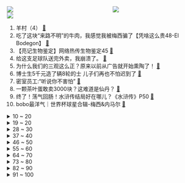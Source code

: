 <div >
	<a style="float:left;width:55%;" href = "https://github.com/anuraghazra/github-readme-stats">
	 <img src = "https://github-readme-stats.vercel.app/api?username=iuuuuuaena&theme=buefy&show_icons=true"/>
	</a>
	<a  style="float:right;width:45%" href = "https://github.com/anuraghazra/github-readme-stats">
	 <img  src="https://github-readme-stats.vercel.app/api/top-langs/?username=anuraghazra&layout=compact"/>
	</a>
	</div>

[![](https://img.shields.io/badge/jxd-@jxdgogogo.xyz-yellowgreen.svg)](https://www.jxdgogogo.xyz)<br>
1. 羊村（4） [:link:](//www.bilibili.com/video/BV1NG4y1J7wL) <br>
2. 吃了这块“来路不明”的牛肉，我感觉我被梅西骗了【凭啥这么贵48-El Bodegon】 [:link:](//www.bilibili.com/video/BV1F44y1Z71q) <br>
3. 【亮记生物鉴定】网络热传生物鉴定45 [:link:](//www.bilibili.com/video/BV1yV4y1A79U) <br>
4. 给这支足球队送完外卖，我崩溃了。 [:link:](//www.bilibili.com/video/BV1JV4y1A7NZ) <br>
5. 为什么我们的三观这么正？原来以前从广告就开始熏陶了！ [:link:](//www.bilibili.com/video/BV1pA41197Ja) <br>
6. 博士生5千元造了辆8轮的士 儿子们再也不怕迟到了 [:link:](//www.bilibili.com/video/BV1W14y1N7Jh) <br>
7. 密室员工:“听说你不害怕” [:link:](//www.bilibili.com/video/BV1ne4y1M7Yh) <br>
8. 一颗茶叶蛋敢卖3000块？这难道是仙丹？ [:link:](//www.bilibili.com/video/BV1rv4y1Q7mW) <br>
9. 终了！荡气回肠！水浒传结局好在哪儿？《水浒传》P50 [:link:](//www.bilibili.com/video/BV1e24y1D7qt) <br>
10. bobo最洋气｜世界杯球星合辑-梅西&内马尔 [:link:](//www.bilibili.com/video/BV13K411z7gb) <br>
<details>
<summary>10 ~ 20</summary>

11. 爆炸了！这期真的爆炸了！！！ [:link:](//www.bilibili.com/video/BV1gG4y1g7f7) <br>
12. 情感问题大pk，太震撼了！！（究极烧脑） [:link:](//www.bilibili.com/video/BV1qG411P7oK) <br>
13. 是不是社恐当了老师也会变成社牛？ [:link:](//www.bilibili.com/video/BV1mM411U7C3) <br>
14. 小智走了....我看不懂也绷不住了... [:link:](//www.bilibili.com/video/BV1B8411p7Bi) <br>
15. b 站 热 度 年 度 总 结 ☆【禁止套娃2022】 [:link:](//www.bilibili.com/video/BV1BD4y187x6) <br>
16. 《原神》剧情PV-「秋津羽戏」 [:link:](//www.bilibili.com/video/BV1tG411P79B) <br>
17. 世界杯决赛门票贵到离谱？现场见证梅西封神，什么体验？ [:link:](//www.bilibili.com/video/BV17e411A7DH) <br>
18. 硬核演唱！《骑在银龙的背上》“来！起飞吧” [:link:](//www.bilibili.com/video/BV1514y1N7jP) <br>
19. 钢化膜口感的脆皮炸鸡腿 你吃过没！ [:link:](//www.bilibili.com/video/BV1JA411R7vg) <br>
</details>
<details>
<summary>19 ~ 20</summary>

20. 如果早知道做鬼畜也会被… [:link:](//www.bilibili.com/video/BV1m24y1D7GY) <br>
21. 在欧洲农村吃席，猪血肠炖酸菜堪比东北杀猪菜，村民邀我现场尬舞 [:link:](//www.bilibili.com/video/BV188411p7HM) <br>
22. 人生如戏，戏如人生！ [:link:](//www.bilibili.com/video/BV1tv4y197P5) <br>
23. 杭州港式自助餐，仨战士虾饺狂炫十几笼！ [:link:](//www.bilibili.com/video/BV1F8411p7rP) <br>
24. 小傲秘制小蒸菜!不油不腻真不赖! [:link:](//www.bilibili.com/video/BV1D8411p7QX) <br>
25. 用泽野弘之打开《只因你太美》，燃到发烧！【钢琴】 [:link:](//www.bilibili.com/video/BV1QA41197Fk) <br>
26. 整蛊！假装给女友买东西时出车祸骨折？再不小心尿在轮椅上…她会心疼吗？ [:link:](//www.bilibili.com/video/BV18K411z7EQ) <br>
27. 短短10分钟，我的女神抓马了一生！ [:link:](//www.bilibili.com/video/BV1jK411r7xo) <br>
28. KFC新品“意面厚牛堡”，这也太厚了吧！！？ [:link:](//www.bilibili.com/video/BV1N14y1K7B3) <br>
</details>
<details>
<summary>28 ~ 30</summary>

29. 【原神手书】流浪者「释 迦 殿 下」 [:link:](//www.bilibili.com/video/BV1De411w7oh) <br>
30. 对不起，我是变态杀手...... [:link:](//www.bilibili.com/video/BV1cg411J7vq) <br>
31. NewJeans新曲Ditto MV公开 [:link:](//www.bilibili.com/video/BV1he4y1K7nu) <br>
32. 房车自驾遇树林着火！火势越来越大赶紧报警了【VanLIfe】 [:link:](//www.bilibili.com/video/BV1NR4y1k71a) <br>
33. 【Faye詹雯婷 x 张远】飞鸟唱《青鸟》 [:link:](//www.bilibili.com/video/BV1Y44y1Z7Xd) <br>
34. 自制钓鱼佬智能快乐竿 [:link:](//www.bilibili.com/video/BV1Mg411J7kp) <br>
35. 新冠第六天！我想开了... [:link:](//www.bilibili.com/video/BV1z24y1D7rS) <br>
36. 【战双帕弥什】新版本「凛桎鸣渊」PV公开 | 霜雪掩迹，囚锁缚影 [:link:](//www.bilibili.com/video/BV1f8411H77k) <br>
37. Tvb戏骨整顿内娱，小生小花吓到结巴！爆笑解说《无限超越班》1 [:link:](//www.bilibili.com/video/BV1XG4y1E7PU) <br>
</details>
<details>
<summary>37 ~ 40</summary>

38. 惊了！杰瑞鼠竟然有这么惨！杰瑞挨打大赏！ [:link:](//www.bilibili.com/video/BV1Fe411c7fn) <br>
39. 我把MC下界的生物全收容了！ [:link:](//www.bilibili.com/video/BV1xe411w74A) <br>
40. 让所有添加剂消失，会发生什么变化？ [:link:](//www.bilibili.com/video/BV1vR4y1k7GT) <br>
41. 我烧起来了（物理） [:link:](//www.bilibili.com/video/BV1Kg411J7UC) <br>
42. 对话卡梅隆，《阿凡达2》担得起“救市之作”的名号吗？ [:link:](//www.bilibili.com/video/BV1q24y1D7RE) <br>
43. 我们为了致敬《三体》，制作了一个全景视频 [:link:](//www.bilibili.com/video/BV1x14y1N7yq) <br>
44. 球王！球王！阿根廷世界杯夺冠！梅西圆梦大结局！ [:link:](//www.bilibili.com/video/BV1MV4y1c7Fq) <br>
45. 被裁员+阳，一个人在出租屋崩溃了…… [:link:](//www.bilibili.com/video/BV16V4y1A71c) <br>
46. 世界上最赚钱的公司，其实不是你想的那几家 [:link:](//www.bilibili.com/video/BV1MM411S7uK) <br>
</details>
<details>
<summary>46 ~ 50</summary>

47. 学会了这套布洛芬操，再也不怕新冠了 [:link:](//www.bilibili.com/video/BV1f14y1N7F5) <br>
48. 艾  尔  登  神  王#7 [:link:](//www.bilibili.com/video/BV1v14y1A7wW) <br>
49. 你遇到的是哪一种老师呢...... [:link:](//www.bilibili.com/video/BV1tK411z7kW) <br>
50. 开着凯迪拉克让老人直播卖惨？up主暗访幕后团队！【上集】 [:link:](//www.bilibili.com/video/BV1Je4y1K7cr) <br>
51. 深圳.言盐西餐厅  厨子探店¥475？ [:link:](//www.bilibili.com/video/BV1HA41197Gy) <br>
52. up主重置僵尸危机3?!不但成了开放世界还... [:link:](//www.bilibili.com/video/BV1JG411P7wN) <br>
53. 当我爸第一次在路上偶遇我和追我的男生 [:link:](//www.bilibili.com/video/BV1hd4y1Y7JS) <br>
54. 安徽大哥笨榨菜油，200斤石头撞5000下，出100斤油，28一斤贵吗？ [:link:](//www.bilibili.com/video/BV1EK411r7kj) <br>
55. 骑行四处漂泊的我，突然阳了全身疼痛，只能躺在宾馆休息 [:link:](//www.bilibili.com/video/BV16K411z7tS) <br>
</details>
<details>
<summary>55 ~ 60</summary>

56. “通透” [:link:](//www.bilibili.com/video/BV16D4y187tB) <br>
57. 发烧41℃，解吟《李凭箜篌引》，代入感很强 [:link:](//www.bilibili.com/video/BV1g84y147Vt) <br>
58. 重新认识一下，我叫刻晴，不是花瓶！ [:link:](//www.bilibili.com/video/BV138411p7nA) <br>
59. 这个房子我奋斗一辈子都未必能买得起！ [:link:](//www.bilibili.com/video/BV1UG4y1E75Q) <br>
60. 芬兰表妹一家血战全牛宴被吓到目瞪口呆！疯狂炫饭全吃光！结婚13周年中芬夫妻狂吐槽爆猛料！笑不活了！ [:link:](//www.bilibili.com/video/BV1z24y1D7qg) <br>
61. 他曾被逼入绝境，却依然能逆天改命！致敬这个时代最伟大的球王：梅西！ [:link:](//www.bilibili.com/video/BV1q14y1A7cc) <br>
62. 过年买给侄子的加减法印章，侄子收到后一定很开心吧！ [:link:](//www.bilibili.com/video/BV1ne411A7rL) <br>
63. 世界神话地图，看看除了中国龙，你还认识多少传说生物？ [:link:](//www.bilibili.com/video/BV1SR4y1y7Kf) <br>
64. 好久没这么暴躁了，蟹蟹你作者！ [:link:](//www.bilibili.com/video/BV1pv4y1Q7jS) <br>
</details>
<details>
<summary>64 ~ 70</summary>

65. 那一年，中国基建狂魔的属性达到了巅峰！ [:link:](//www.bilibili.com/video/BV1dG4y1E73L) <br>
66. 随机抓up主来玩游戏，你猜有谁？ [:link:](//www.bilibili.com/video/BV1Ee4y1K7Vm) <br>
67. 现在聊天都是这么查岗的吗？？ [:link:](//www.bilibili.com/video/BV1ev4y1Q72T) <br>
68. 阿根廷夺冠！梅西率队点球战胜法国 圆梦世界杯 [:link:](//www.bilibili.com/video/BV1NW4y1T7Y7) <br>
69. 冒牌货？卡塔尔小王子火了，让我们来研究一下他的身世 [:link:](//www.bilibili.com/video/BV1f24y1S7sN) <br>
70. 【罗翔】即便朝生暮死，也要衣裳楚楚 [:link:](//www.bilibili.com/video/BV1hM41127bq) <br>
71. 奶茶店工伤：1年胖40斤 [:link:](//www.bilibili.com/video/BV1sA41197kE) <br>
72. 当我坐不同交通工具时 我在想什么 [:link:](//www.bilibili.com/video/BV1WV4y1A7JL) <br>
73. 感动哭了，女朋友总是把最好的留给我！ [:link:](//www.bilibili.com/video/BV1y84y1x7Wb) <br>
</details>
<details>
<summary>73 ~ 80</summary>

74. “免疫系统：这么多年了 老子终于打到高端局了！” [:link:](//www.bilibili.com/video/BV1ud4y1v7S2) <br>
75. 谢谢你给我做人的机会 [:link:](//www.bilibili.com/video/BV1PP4y1B7Fp) <br>
76. 【原神】生活不易，少女卖艺（全少女卡荆棘） [:link:](//www.bilibili.com/video/BV1bd4y1Y7Dz) <br>
77. “退钱”组合再度集合，赛场重现名场面！ [:link:](//www.bilibili.com/video/BV1Ze4y1K7dC) <br>
78. 【STN快报第7季Demo】在加麻大，卖游戏可能要坐牢了！！！ [:link:](//www.bilibili.com/video/BV1t24y1D7Qx) <br>
79. 一位男性喝下了可疑的椰子水，这是他的大脑发生的变化 [:link:](//www.bilibili.com/video/BV1w84y147TU) <br>
80. 淡嘴哥断更三个月啥情况？当志愿者一切安好，第一顿必须过油肉拌面安排 [:link:](//www.bilibili.com/video/BV1kA411Q7BC) <br>
81. 起床战争，但所有玩家的攻击距离都是1000格！ [:link:](//www.bilibili.com/video/BV1eA411977X) <br>
82. 中国民族服装，气势不能输 [:link:](//www.bilibili.com/video/BV14W4y1u7bP) <br>
</details>
<details>
<summary>82 ~ 90</summary>

83. 全体起立！Rick Astley《Never Gonna Give You Up》 千人蹦迪现场 20221215 [:link:](//www.bilibili.com/video/BV1Vv4y1Q7uK) <br>
84. 《玩 原 神 遇 班 主 任》 [:link:](//www.bilibili.com/video/BV1TM411S7Sm) <br>
85. 天 女 散 蹄 [:link:](//www.bilibili.com/video/BV16W4y1T7cN) <br>
86. 【死门凯】自制全技能预测！夕象夜凯双奥义！一脚踢穿决斗场！ [:link:](//www.bilibili.com/video/BV1kd4y1Y7LF) <br>
87. 他咋不阳啊... [:link:](//www.bilibili.com/video/BV1Ev4y1Q72Q) <br>
88. 诸神黄昏，再见了C罗 [:link:](//www.bilibili.com/video/BV1YG411P7Cy) <br>
89. 大招一出，游戏结束！！！ [:link:](//www.bilibili.com/video/BV1Sg411E75T) <br>
90. 历经磨难，终偿所愿！梅西与阿根廷的五届世界杯之旅全记录 [:link:](//www.bilibili.com/video/BV1224y1D7hh) <br>
91. 法 海 许 仙 偷 吃 禁 果 [:link:](//www.bilibili.com/video/BV1c8411p7Kc) <br>
</details>
<details>
<summary>91 ~ 100</summary>

92. 100带你吃新疆糕点 [:link:](//www.bilibili.com/video/BV1o14y1N7r8) <br>
93. “仿佛打开了异世界的大门” [:link:](//www.bilibili.com/video/BV15D4y1h7ds) <br>
94. 终极离谱！煤气罐里装电脑！来自0℃散热的工业风魅力！【科技达】 [:link:](//www.bilibili.com/video/BV1Cg411E7NF) <br>
95. 爆改30万，我的86要干翻911！ [:link:](//www.bilibili.com/video/BV1p84y1b753) <br>
96. 我的身体有多神奇！？？ [:link:](//www.bilibili.com/video/BV1Lg411E7Tp) <br>
97. 这是一个雪中送炭的陷阱！ [:link:](//www.bilibili.com/video/BV1T24y1D7Gf) <br>
98. 终焉降临？完结倒计时！带你看崩坏3终章到底演了啥！「崩坏3剧情讲堂#13」 [:link:](//www.bilibili.com/video/BV1vV4y1c7mV) <br>
99. 唐僧最大的苦难 [:link:](//www.bilibili.com/video/BV1rA41197d1) <br>
100. "老爹的爱，就是妖魔鬼怪快离开" [:link:](//www.bilibili.com/video/BV1VV4y1A7xr) <br>
</details>
